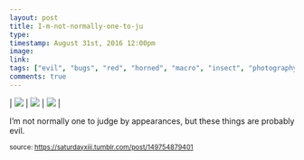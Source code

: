 ```yaml
---
layout: post
title: I-m-not-normally-one-to-ju
type: 
timestamp: August 31st, 2016 12:00pm
image: 
link: 
tags: ["evil", "bugs", "red", "horned", "macro", "insect", "photography"]
comments: true
---
```


| <img src="https://saturdayxiii.github.io/media/149754879401_0.jpg"/> | <img src="https://saturdayxiii.github.io/media/149754879401_1.jpg"/> | <img src="https://saturdayxiii.github.io/media/149754879401_2.jpg"/> |

I’m not normally one to judge by appearances, but these things are probably evil.
 
  
<small>source: https://saturdayxiii.tumblr.com/post/149754879401</small>
